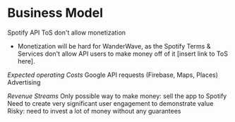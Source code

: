# Business Model

Spotify API ToS don't allow monetization


* Monetization will be hard for WanderWave, as the Spotify Terms & Services
  don't allow API users to make money off of it [insert link to ToS here].

*Expected operating Costs*
Google API requests (Firebase, Maps, Places)
Advertising

*Revenue Streams*
Only possible way to make money: sell the app to Spotify
    Need to create very significant user engagement to demonstrate value
    Risky: need to invest a lot of money without any guarantees
